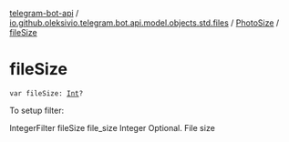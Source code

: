 [telegram-bot-api](../../index.md) / [io.github.oleksivio.telegram.bot.api.model.objects.std.files](../index.md) / [PhotoSize](index.md) / [fileSize](./file-size.md)

# fileSize

`var fileSize: `[`Int`](https://kotlinlang.org/api/latest/jvm/stdlib/kotlin/-int/index.html)`?`

To setup filter:

IntegerFilter fileSize file_size Integer Optional. File size

